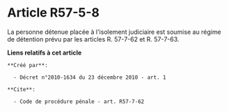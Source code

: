 # Article R57-5-8

La personne détenue placée à l'isolement judiciaire est soumise au régime de détention prévu par les articles R. 57-7-62 et
R. 57-7-63.

**Liens relatifs à cet article**

	**Créé par**:

	  - Décret n°2010-1634 du 23 décembre 2010 - art. 1

	**Cite**:

	  - Code de procédure pénale - art. R57-7-62
